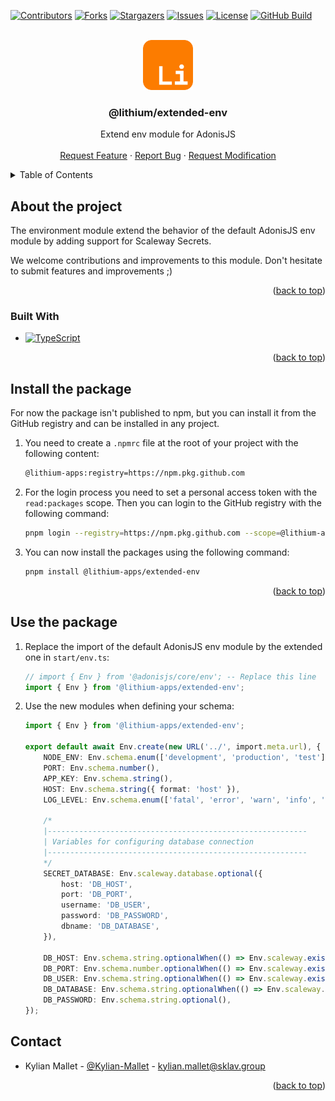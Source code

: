 <a name="readme-top"></a>

[![Contributors][contributors-shield]][contributors-url]
[![Forks][forks-shield]][forks-url]
[![Stargazers][stars-shield]][stars-url]
[![Issues][issues-shield]][issues-url]
[![License][license-shield]][license-url]
[![GitHub Build][github-build]][github-build-url]

<!-- PROJECT LOGO -->
<br />
<div align="center">
  <a href="https://github.com/lithium_apps/extended-env">
    <img src="https://github.com/lithium-apps/edge/blob/main/.github/assets/lithium_logo.png?raw=true" alt="Logo" width="80" height="80">
  </a>

  <h3 align="center">@lithium/extended-env</h3>

  <p align="center">
    Extend env module for AdonisJS
    <br />
    <br />
    <a href="https://github.com/lithium-apps/extended-env/issues/new?labels=enhancement">Request Feature</a>
    ·
    <a href="https://github.com/lithium-apps/extended-env/issues/new?labels=bug">Report Bug</a>
    ·
    <a href="https://github.com/lithium-apps/extended-env/issues/new?labels=enhancement">Request Modification</a>
  </p>
</div>

<!-- TABLE OF CONTENTS -->
<details>
  <summary>Table of Contents</summary>
  <ol>
    <li>
      <a href="#about-the-project">About The Project</a>
      <ul>
        <li><a href="#built-with">Built With</a></li>
      </ul>
    </li>
    <li>
      <a href="#install-the-package">Install the package</a>
    </li>
    <li>
      <a href="#use-the-package">Use the package</a>
    </li>
    <li><a href="#contact">Contact</a></li>
  </ol>
</details>

<!-- ABOUT THE PROJECT -->

## About the project

The environment module extend the behavior of the default AdonisJS env module by adding support for Scaleway Secrets.

We welcome contributions and improvements to this module. Don't hesitate to submit features and improvements ;)

<p align="right">(<a href="#readme-top">back to top</a>)</p>

### Built With

-   [![TypeScript][TypeScript]][TypeScript-url]

<p align="right">(<a href="#readme-top">back to top</a>)</p>

<!-- INSTALL PACKAGE -->

## Install the package

For now the package isn't published to npm, but you can install it from the GitHub registry and can be installed in any project.

1.  You need to create a `.npmrc` file at the root of your project with the following content:

    ```sh
    @lithium-apps:registry=https://npm.pkg.github.com
    ```

2.  For the login process you need to set a personal access token with the `read:packages` scope.
    Then you can login to the GitHub registry with the following command:
    ```sh
    pnpm login --registry=https://npm.pkg.github.com --scope=@lithium-apps
    ```

   3. You can now install the packages using the following command:
       ```sh
       pnpm install @lithium-apps/extended-env
       ```

<p align="right">(<a href="#readme-top">back to top</a>)</p>


<!-- USE PACKAGE -->

## Use the package

1.  Replace the import of the default AdonisJS env module by the extended one in `start/env.ts`:

    ```typescript
    // import { Env } from '@adonisjs/core/env'; -- Replace this line
    import { Env } from '@lithium-apps/extended-env'; 
    ```

2.  Use the new modules when defining your schema:

    ```typescript
    import { Env } from '@lithium-apps/extended-env'; 

    export default await Env.create(new URL('../', import.meta.url), {
        NODE_ENV: Env.schema.enum(['development', 'production', 'test'] as const),
        PORT: Env.schema.number(),
        APP_KEY: Env.schema.string(),
        HOST: Env.schema.string({ format: 'host' }),
        LOG_LEVEL: Env.schema.enum(['fatal', 'error', 'warn', 'info', 'debug', 'trace', 'silent']),
    
        /*
        |----------------------------------------------------------
        | Variables for configuring database connection
        |----------------------------------------------------------
        */
        SECRET_DATABASE: Env.scaleway.database.optional({
            host: 'DB_HOST',
            port: 'DB_PORT',
            username: 'DB_USER',
            password: 'DB_PASSWORD',
            dbname: 'DB_DATABASE',
        }),
    
        DB_HOST: Env.schema.string.optionalWhen(() => Env.scaleway.exists('SECRET_DATABASE'), { format: 'host' }),
        DB_PORT: Env.schema.number.optionalWhen(() => Env.scaleway.exists('SECRET_DATABASE')),
        DB_USER: Env.schema.string.optionalWhen(() => Env.scaleway.exists('SECRET_DATABASE')),
        DB_DATABASE: Env.schema.string.optionalWhen(() => Env.scaleway.exists('SECRET_DATABASE')),
        DB_PASSWORD: Env.schema.string.optional(),
    });
    ```

<!-- CONTACT -->

## Contact

-   Kylian Mallet - [@Kylian-Mallet](https://github.com/Kylian-Mallet) - [kylian.mallet@sklav.group](mailto:kylian.mallet@sklav.group)

<p align="right">(<a href="#readme-top">back to top</a>)</p>

<!-- MARKDOWN LINKS & IMAGES -->
<!-- https://www.markdownguide.org/basic-syntax/#reference-style-links -->

[contributors-shield]: https://img.shields.io/github/contributors/lithium-apps/extended-env.svg?style=for-the-badge
[contributors-url]: https://github.com/lithium-apps/extended-env/graphs/contributors
[forks-shield]: https://img.shields.io/github/forks/lithium-apps/extended-env.svg?style=for-the-badge
[forks-url]: https://github.com/lithium-apps/extended-env/network/members
[stars-shield]: https://img.shields.io/github/stars/lithium-apps/extended-env.svg?style=for-the-badge
[stars-url]: https://github.com/lithium-apps/extended-env/stargazers
[issues-shield]: https://img.shields.io/github/issues/lithium-apps/extended-env.svg?style=for-the-badge
[issues-url]: https://github.com/lithium-apps/extended-env/issues
[license-shield]: https://img.shields.io/github/license/lithium-apps/extended-env.svg?style=for-the-badge
[license-url]: https://github.com/lithium-apps/extended-env/blob/main/LICENSE.md
[github-build]: https://img.shields.io/github/actions/workflow/status/lithium-apps/extended-env/brp-package.yml?branch=main&style=for-the-badge
[github-build-url]: https://github.com/lithium-apps/extended-env/actions/workflows/brp-package.yml

[TypeScript]: https://img.shields.io/badge/typescript-3178C6?style=for-the-badge&logo=typescript&logoColor=white
[TypeScript-url]: https://www.typescriptlang.org/
